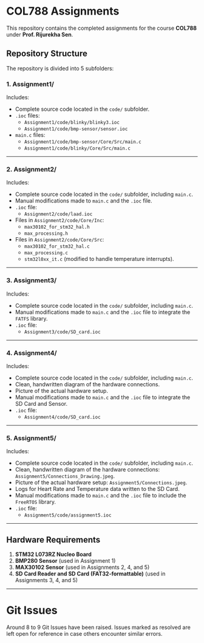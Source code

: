 # COL788 Assignments

This repository contains the completed assignments for the course **COL788** under **Prof. Rijurekha Sen**.

## Repository Structure

The repository is divided into 5 subfolders:

### 1. **Assignment1/**
Includes:
- Complete source code located in the `code/` subfolder.
- `.ioc` files:
  - `Assignment1/code/blinky/blinky3.ioc`
  - `Assignment1/code/bmp-sensor/sensor.ioc`
- `main.c` files:
  - `Assignment1/code/bmp-sensor/Core/Src/main.c`
  - `Assignment1/code/blinky/Core/Src/main.c`

---

### 2. **Assignment2/**
Includes:
- Complete source code located in the `code/` subfolder, including `main.c`.
- Manual modifications made to `main.c` and the `.ioc` file.
- `.ioc` file:  
  - `Assignment2/code/laad.ioc`
- Files in `Assignment2/code/Core/Inc`:
  - `max30102_for_stm32_hal.h`
  - `max_processing.h`
- Files in `Assignment2/code/Core/Src`:
  - `max30102_for_stm32_hal.c`
  - `max_processing.c`
  - `stm32l0xx_it.c` (modified to handle temperature interrupts).

---

### 3. **Assignment3/**
Includes:
- Complete source code located in the `code/` subfolder, including `main.c`.
- Manual modifications made to `main.c` and the `.ioc` file to integrate the `FATFS` library.
- `.ioc` file:  
  - `Assignment3/code/SD_card.ioc`

---

### 4. **Assignment4/**
Includes:
- Complete source code located in the `code/` subfolder, including `main.c`.
- Clean, handwritten diagram of the hardware connections.
- Picture of the actual hardware setup.
- Manual modifications made to `main.c` and the `.ioc` file to integrate the SD Card and Sensor.
- `.ioc` file:  
  - `Assignment4/code/SD_card.ioc`

---

### 5. **Assignment5/**
Includes:
- Complete source code located in the `code/` subfolder, including `main.c`.
- Clean, handwritten diagram of the hardware connections: `Assignment5/Connections_Drawing.jpeg`.
- Picture of the actual hardware setup: `Assignment5/Connections.jpeg`.
- Logs for Heart Rate and Temperature data written to the SD Card.
- Manual modifications made to `main.c` and the `.ioc` file to include the `FreeRTOS` library.
- `.ioc` file:  
  - `Assignment5/code/assignment5.ioc`

---

## Hardware Requirements

1. **STM32 L073RZ Nucleo Board**
2. **BMP280 Sensor** (used in Assignment 1)
3. **MAX30102 Sensor** (used in Assignments 2, 4, and 5)
4. **SD Card Reader and SD Card (FAT32-formattable)** (used in Assignments 3, 4, and 5)

---

# Git Issues

Around 8 to 9 Git Issues have been raised. Issues marked as resolved are left open for reference in case others encounter similar errors.
